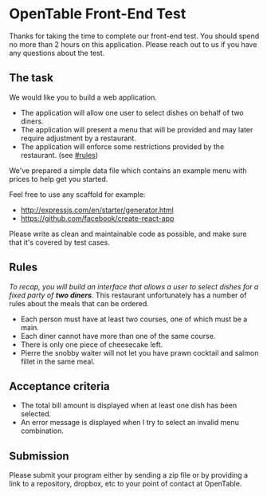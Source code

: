 OpenTable Front-End Test
========================

Thanks for taking the time to complete our front-end test. You should spend no more than 2 hours on this application. Please reach out to us if you have any questions about the test.


## The task

We would like you to build a web application.
- The application will allow one user to select dishes on behalf of two diners.
- The application will present a menu that will be provided and may later require adjustment by a restaurant.
- The application will enforce some restrictions provided by the restaurant. (see [#rules](#rules))

We've prepared a simple data file which contains an example menu with prices to help get you started.

Feel free to use any scaffold for example: 

- http://expressjs.com/en/starter/generator.html 
- https://github.com/facebook/create-react-app

Please write as clean and maintainable code as possible, and make sure that it's covered by test cases.


## Rules

_To recap, you will build an interface that allows a user to select dishes for a fixed party of **two diners**._
This restaurant unfortunately has a number of rules about the meals that can be ordered.

- Each person must have at least two courses, one of which must be a main.
- Each diner cannot have more than one of the same course.
- There is only one piece of cheesecake left.
- Pierre the snobby waiter will not let you have prawn cocktail and salmon fillet in the same meal.


## Acceptance criteria

- The total bill amount is displayed when at least one dish has been selected.
- An error message is displayed when I try to select an invalid menu combination.


## Submission

Please submit your program either by sending a zip file or by providing a link to a repository, dropbox, etc to your point of contact at OpenTable.


